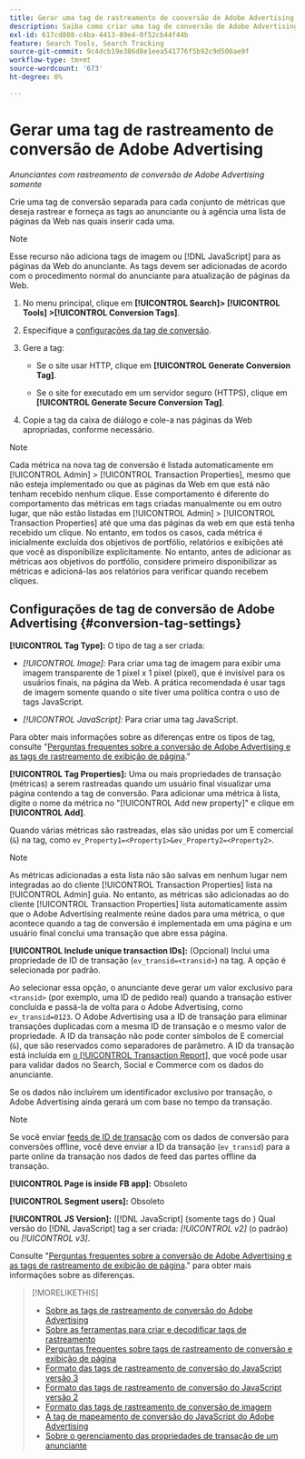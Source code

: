 ```yaml
---
title: Gerar uma tag de rastreamento de conversão de Adobe Advertising
description: Saiba como criar uma tag de conversão de Adobe Advertising para rastrear seus eventos de conversão.
exl-id: 617cd808-c4ba-4413-89e4-0f52cb44f44b
feature: Search Tools, Search Tracking
source-git-commit: 9c4dcb19e386d8e1eea541776f5b92c9d500ae9f
workflow-type: tm+mt
source-wordcount: '673'
ht-degree: 0%

---
```


# Gerar uma tag de rastreamento de conversão de Adobe Advertising

*Anunciantes com rastreamento de conversão de Adobe Advertising somente*

Crie uma tag de conversão separada para cada conjunto de métricas que deseja rastrear e forneça as tags ao anunciante ou à agência uma lista de páginas da Web nas quais inserir cada uma.

>[!NOTE]
>
>Esse recurso não adiciona tags de imagem ou [!DNL JavaScript] para as páginas da Web do anunciante. As tags devem ser adicionadas de acordo com o procedimento normal do anunciante para atualização de páginas da Web.

1. No menu principal, clique em **[!UICONTROL Search]> [!UICONTROL Tools] >[!UICONTROL Conversion Tags]**.

1. Especifique a [configurações da tag de conversão](#conversion-tag-settings).

1. Gere a tag:

   * Se o site usar HTTP, clique em **[!UICONTROL Generate Conversion Tag]**.

   * Se o site for executado em um servidor seguro (HTTPS), clique em **[!UICONTROL Generate Secure Conversion Tag]**.

1. Copie a tag da caixa de diálogo e cole-a nas páginas da Web apropriadas, conforme necessário.

>[!NOTE]
>
>Cada métrica na nova tag de conversão é listada automaticamente em [!UICONTROL Admin] > [!UICONTROL Transaction Properties], mesmo que não esteja implementado ou que as páginas da Web em que está não tenham recebido nenhum clique. Esse comportamento é diferente do comportamento das métricas em tags criadas manualmente ou em outro lugar, que não estão listadas em [!UICONTROL Admin] > [!UICONTROL Transaction Properties] até que uma das páginas da web em que está tenha recebido um clique. No entanto, em todos os casos, cada métrica é inicialmente excluída dos objetivos de portfólio, relatórios e exibições até que você as disponibilize explicitamente. No entanto, antes de adicionar as métricas aos objetivos do portfólio, considere primeiro disponibilizar as métricas e adicioná-las aos relatórios para verificar quando recebem cliques.

## Configurações de tag de conversão de Adobe Advertising {#conversion-tag-settings}

**[!UICONTROL Tag Type]:** O tipo de tag a ser criada:

* *[!UICONTROL Image]:* Para criar uma tag de imagem para exibir uma imagem transparente de 1 pixel x 1 pixel (pixel), que é invisível para os usuários finais, na página da Web. A prática recomendada é usar tags de imagem somente quando o site tiver uma política contra o uso de tags JavaScript.

* *[!UICONTROL JavaScript]:* Para criar uma tag JavaScript.

Para obter mais informações sobre as diferenças entre os tipos de tag, consulte &quot;[Perguntas frequentes sobre a conversão de Adobe Advertising e as tags de rastreamento de exibição de página](/help/search-social-commerce/tracking/faqs-conversion-page-view-tracking-tags.md).&quot;

**[!UICONTROL Tag Properties]:** Uma ou mais propriedades de transação (métricas) a serem rastreadas quando um usuário final visualizar uma página contendo a tag de conversão. Para adicionar uma métrica à lista, digite o nome da métrica no &quot;[!UICONTROL Add new property]&quot; e clique em **[!UICONTROL Add]**.

Quando várias métricas são rastreadas, elas são unidas por um E comercial (`&`) na tag, como `ev_Property1=<Property1>&ev_Property2=<Property2>`.

>[!NOTE]
>
>As métricas adicionadas a esta lista não são salvas em nenhum lugar nem integradas ao do cliente [!UICONTROL Transaction Properties] lista na [!UICONTROL Admin] guia. No entanto, as métricas são adicionadas ao do cliente [!UICONTROL Transaction Properties] lista automaticamente assim que o Adobe Advertising realmente reúne dados para uma métrica, o que acontece quando a tag de conversão é implementada em uma página e um usuário final conclui uma transação que abre essa página.

**[!UICONTROL Include unique transaction IDs]:** (Opcional) Inclui uma propriedade de ID de transação (`ev_transid=<transid>`) na tag. A opção é selecionada por padrão.

Ao selecionar essa opção, o anunciante deve gerar um valor exclusivo para `<transid>` (por exemplo, uma ID de pedido real) quando a transação estiver concluída e passá-la de volta para o Adobe Advertising, como `ev_transid=0123`. O Adobe Advertising usa a ID de transação para eliminar transações duplicadas com a mesma ID de transação e o mesmo valor de propriedade. A ID da transação não pode conter símbolos de E comercial (`&`), que são reservados como separadores de parâmetro. A ID da transação está incluída em [o [!UICONTROL Transaction Report]](/help/search-social-commerce/reports/management/basic-advanced/transaction-report.md), que você pode usar para validar dados no Search, Social e Commerce com os dados do anunciante.

Se os dados não incluírem um identificador exclusivo por transação, o Adobe Advertising ainda gerará um com base no tempo da transação.

>[!NOTE]
>
>Se você enviar [feeds de ID de transação](/help/search-social-commerce/tracking/feed-transaction-id.md) com os dados de conversão para conversões offline, você deve enviar a ID da transação (`ev_transid`) para a parte online da transação nos dados de feed das partes offline da transação.

**[!UICONTROL Page is inside FB app]:** Obsoleto

**[!UICONTROL Segment users]:** Obsoleto

**[!UICONTROL JS Version]:** ([!DNL JavaScript] (somente tags do ) Qual versão do [!DNL JavaScript] tag a ser criada: *[!UICONTROL v2]* (o padrão) ou *[!UICONTROL v3]*.

Consulte &quot;[Perguntas frequentes sobre a conversão de Adobe Advertising e as tags de rastreamento de exibição de página](/help/search-social-commerce/tracking/faqs-conversion-page-view-tracking-tags.md).&quot; para obter mais informações sobre as diferenças.

>[!MORELIKETHIS]
>
>* [Sobre as tags de rastreamento de conversão do Adobe Advertising](/help/search-social-commerce/tracking/conversion-tracking-advertising.md)
>* [Sobre as ferramentas para criar e decodificar tags de rastreamento](tracking-tools-about.md)
>* [Perguntas frequentes sobre tags de rastreamento de conversão e exibição de página](/help/search-social-commerce/tracking/faqs-conversion-page-view-tracking-tags.md)
>* [Formato das tags de rastreamento de conversão do JavaScript versão 3](/help/search-social-commerce/tracking/format-conversion-tag-jsv3.md)
>* [Formato das tags de rastreamento de conversão do JavaScript versão 2](/help/search-social-commerce/tracking/format-conversion-tag-jsv2.md)
>* [Formato das tags de rastreamento de conversão de imagem](/help/search-social-commerce/tracking/format-conversion-tag-image.md)
>* [A tag de mapeamento de conversão do JavaScript do Adobe Advertising](/help/search-social-commerce/tracking/itp-conversion-mapping-tag.md)
>* [Sobre o gerenciamento das propriedades de transação de um anunciante](/help/search-social-commerce/admin/transaction-properties/transaction-property-about.md)
